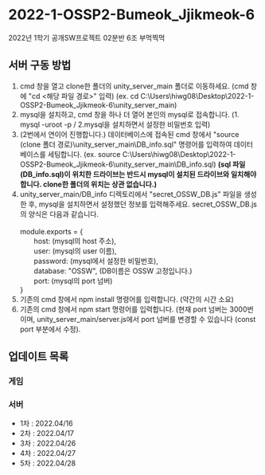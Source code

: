 # 2022-1-OSSP2-Bumeok_Jjikmeok-6
2022년 1학기 공개SW프로젝트 02분반 6조 부먹찍먹

## 서버 구동 방법
1. cmd 창을 열고 clone한 폴더의 unity_server_main 폴더로 이동하세요. (cmd 창에 "cd <해당 파일 경로>" 입력) (ex. cd C:\Users\hiwg08\Desktop\2022-1-OSSP2-Bumeok_Jjikmeok-6\unity_server_main)
2. mysql을 설치하고, cmd 창을 하나 더 열어 본인의 mysql로 접속합니다. (1. mysql -uroot -p / 2.mysql을 설치하면서 설정한 비밀번호 입력)
3. (2번에서 연이어 진행합니다.) 데이터베이스에 접속된 cmd 창에서 "source (clone 폴더 경로)\unity_server_main\DB_info.sql" 명령어를 입력하여 데이터베이스를 세팅합니다. (ex. source C:\Users\hiwg08\Desktop\2022-1-OSSP2-Bumeok_Jjikmeok-6\unity_server_main\DB_info.sql) **(sql 파일(DB_info.sql)이 위치한 드라이브는 반드시 mysql이 설치된 드라이브와 일치해야 합니다. clone한 폴더의 위치는 상관 없습니다.)**
4. unity_server_main/DB_info 디렉토리에서 "secret_OSSW_DB.js" 파일을 생성한 후, mysql을 설치하면서 설정했던 정보를 입력해주세요. secret_OSSW_DB.js의 양식은 다음과 같습니다. <br/> <br/>
module.exports = { <br/>
&nbsp;&nbsp;&nbsp;&nbsp;&nbsp;&nbsp; host: (mysql의 host 주소), <br/>
&nbsp;&nbsp;&nbsp;&nbsp;&nbsp;&nbsp; user: (mysql의 user 이름), <br/>
&nbsp;&nbsp;&nbsp;&nbsp;&nbsp;&nbsp; password: (mysql에서 설정한 비밀번호), <br/>
&nbsp;&nbsp;&nbsp;&nbsp;&nbsp;&nbsp; database: "OSSW", (DB이름은 OSSW 고정입니다.) <br/>
&nbsp;&nbsp;&nbsp;&nbsp;&nbsp;&nbsp; port: (mysql의 port 넘버) <br/>
}
5. 기존의 cmd 창에서 npm install 명령어를 입력합니다. (약간의 시간 소요)
6. 기존의 cmd 창에서 npm start 명령어를 입력합니다. (현재 port 넘버는 3000번이며, unity_server_main/server.js에서 port 넘버를 변경할 수 있습니다 (const port 부분에서 수정).

## 업데이트 목록
### 게임

### 서버
- 1차 : 2022.04/16 <br/>
- 2차 : 2022.04/17 <br/>
- 3차 : 2022.04/26 <br/>
- 4차 : 2022.04/27
- 5차 : 2022.04/28
